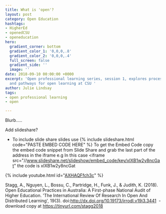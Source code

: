 ```yaml
---
title: What is 'open'?
layout: post
category: Open Education
hashtags:
- HigherEd
- openedCSU
- openeducation
hero:
  gradient_corner: bottom
  gradient_color_1: '0,0,0,.8'
  gradient_color_2: '0,0,0,.4'
  full_screen: false
  gradient_side: ''
  image: ''
date: 2018-09-10 00:00:00 +0000
excerpt: 'Open professional learning series, session 1, explores processes, practices
  and pathways for open learning at CSU '
author: Julie Lindsay
tags:
- open professional learning
- open

---
```

Blurb.....

Add slideshare?

* To include slide share slides use {% include slideshare.html code="PASTE EMBED CODE HERE" %} To get the Embed Code copy the embed code snippet from Slide Share and grab the last part of the address in the iframe e.g In this case <iframe src="//www.slideshare.net/slideshow/embed_code/key/xIXB1w2y8ncGat" the code is xIXB1w2y8ncGat

{% include youtube.html id="[AXHAQFfch3c](https://youtu.be/AXHAQFfch3c)" %}

Stagg, A., Nguyen, L., Bossu, C., Partridge, H., Funk, J., & Judith, K. (2018). Open Educational Practices in Australia: A First-phase National Audit of Higher Education. 'The International Review Of Research In Open And Distributed Learning', 19(3). doi:http://dx.doi.org/10.19173/irrodl.v19i3.3441  - download copy at https://tinyurl.com/stagg2018 